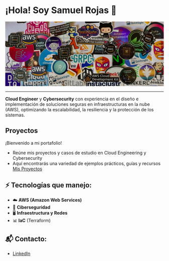 
# ¡Hola! Soy Samuel Rojas 👋

![Banner de stickers](/assets/imagenes/banner_stickers.jpeg)

---

**Cloud Engineer** y **Cybersecurity** con experiencia en el diseño e implementación de soluciones seguras en infraestructuras en la nube (AWS), optimizando la escalabilidad, la resiliencia y la protección de los sistemas.

## Proyectos
¡Bienvenido a mi portafolio! 
- Reúne mis proyectos y casos de estudio en Cloud Engineering y Cybersecurity
- Aquí encontrarás una variedad de ejemplos prácticos, guías y recursos
[Mis Proyectos](https://github.com/samuelrojasm/portafolio-guide)

## ⚡ Tecnologías que manejo:
- ☁️ **AWS (Amazon Web Services)**
- 🔐 **Ciberseguridad**
- 🖥 **Infraestructura y Redes**
- 📊 **IaC** (Terraform)

## 📬 Contacto:
- [LinkedIn](https://www.linkedin.com/in/rojas-samuel)